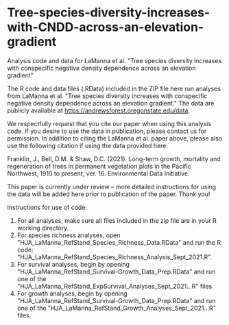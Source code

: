 # Tree-species-diversity-increases-with-CNDD-across-an-elevation-gradient
Analysis code and data for LaManna et al. "Tree species diversity increases with conspecific negative density dependence across an elevation gradient"

The R code and data files (.RData) included in the ZIP file here run analyses from LaManna et al. "Tree species diversity increases with conspecific negative density dependence across an elevation gradient." The data are publicly available at https://andrewsforest.oregonstate.edu/data. 

We respectfully request that you cite our paper when using this analysis code. If you desire to use the data in publication, please contact us for permission. In addition to citing the LaManna et al. paper above, please also use the following citation if using the data provided here: 

Franklin, J., Bell, D.M. & Shaw, D.C. (2021). Long-term growth, mortality and regeneration of trees in permanent vegetation plots in the Pacific Northwest, 1910 to present, ver. 16. Environmental Data Initiative.

This paper is currently under review – more detailed instructions for using the data will be added here prior to publication of the paper. Thank you!

Instructions for use of code:
1. For all analyses, make sure all files included in the zip file are in your R working directory.
2. For species richness analyses, open "HJA_LaManna_RefStand_Species_Richness_Data.RData" and run the R code: "HJA_LaManna_RefStand_Species_Richness_Analysis_Sept_2021.R".
3. For survival analyses, begin by opening "HJA_LaManna_RefStand_Survival-Growth_Data_Prep.RData" and run one of the "HJA_LaManna_RefStand_ExpSurvival_Analyses_Sept_2021...R" files.
4. For growth analyses, begin by opening "HJA_LaManna_RefStand_Survival-Growth_Data_Prep.RData" and run one of the "HJA_LaManna_RefStand_Growth_Analyses_Sept_2021...R" files.
